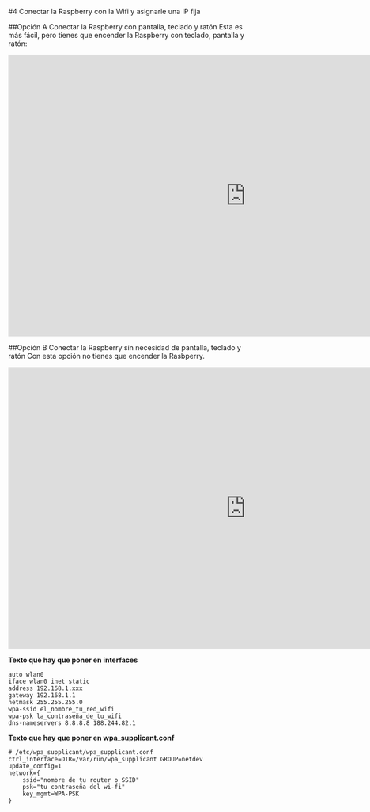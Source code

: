 #4 Conectar la Raspberry con la Wifi y asignarle una IP fija

##Opción A Conectar la Raspberry con pantalla, teclado y ratón
Esta es más fácil, pero tienes que encender la Raspberry con teclado, pantalla y ratón:
<iframe src="https://docs.google.com/presentation/d/e/2PACX-1vQShQenHWgn0_axlCmlKpIX6kqQOHHzaIHhy7SxTtXjLOXZip40JO5B-UB7KRx6g1Z8M1LsUg2N8fi8/embed?start=false&loop=false&delayms=3000" frameborder="0" width="960" height="569" allowfullscreen="true" mozallowfullscreen="true" webkitallowfullscreen="true"></iframe>

##Opción B Conectar la Raspberry sin necesidad de pantalla, teclado y ratón
Con esta opción no tienes que encender la Rasbperry.

<iframe src="https://docs.google.com/presentation/d/e/2PACX-1vSuE389RRI67Vi1LGxySj5rWjhfNMjV9t27FbO80BOqMqDJyKcH7hFZWdOXubwsuO8NtnwXtaTQfg4p/embed?start=false&loop=false&delayms=3000" frameborder="0" width="960" height="569" allowfullscreen="true" mozallowfullscreen="true" webkitallowfullscreen="true"></iframe>

**Texto que hay que poner en interfaces**

```
auto wlan0
iface wlan0 inet static
address 192.168.1.xxx
gateway 192.168.1.1
netmask 255.255.255.0
wpa-ssid el_nombre_tu_red_wifi
wpa-psk la_contraseña_de_tu_wifi
dns-nameservers 8.8.8.8 188.244.82.1
```
**Texto que hay que poner en wpa_supplicant.conf**
```
# /etc/wpa_supplicant/wpa_supplicant.conf
ctrl_interface=DIR=/var/run/wpa_supplicant GROUP=netdev 
update_config=1
network={
    ssid="nombre de tu router o SSID"
    psk="tu contraseña del wi-fi"
    key_mgmt=WPA-PSK 
}
```



